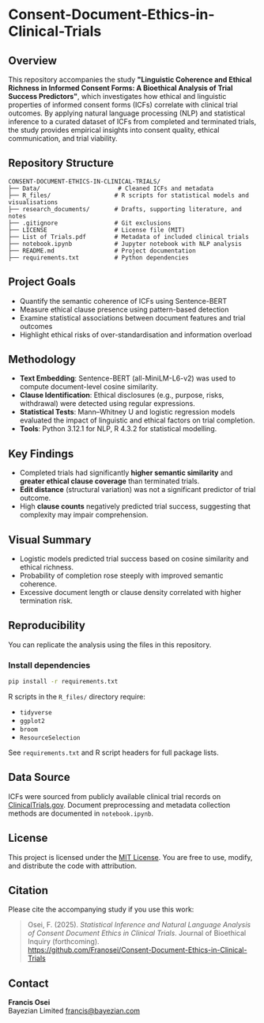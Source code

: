 # Consent-Document-Ethics-in-Clinical-Trials

## Overview

This repository accompanies the study **"Linguistic Coherence and Ethical Richness in Informed Consent Forms: A Bioethical Analysis of Trial Success Predictors"**, which investigates how ethical and linguistic properties of informed consent forms (ICFs) correlate with clinical trial outcomes. By applying natural language processing (NLP) and statistical inference to a curated dataset of ICFs from completed and terminated trials, the study provides empirical insights into consent quality, ethical communication, and trial viability.

## Repository Structure

```
CONSENT-DOCUMENT-ETHICS-IN-CLINICAL-TRIALS/
├── Data/                      # Cleaned ICFs and metadata
├── R_files/                  # R scripts for statistical models and visualisations
├── research_documents/       # Drafts, supporting literature, and notes
├── .gitignore                # Git exclusions
├── LICENSE                   # License file (MIT)
├── List of Trials.pdf        # Metadata of included clinical trials
├── notebook.ipynb            # Jupyter notebook with NLP analysis
├── README.md                 # Project documentation
├── requirements.txt          # Python dependencies
```

## Project Goals

- Quantify the semantic coherence of ICFs using Sentence-BERT
- Measure ethical clause presence using pattern-based detection
- Examine statistical associations between document features and trial outcomes
- Highlight ethical risks of over-standardisation and information overload

## Methodology

- **Text Embedding**: Sentence-BERT (all-MiniLM-L6-v2) was used to compute document-level cosine similarity.
- **Clause Identification**: Ethical disclosures (e.g., purpose, risks, withdrawal) were detected using regular expressions.
- **Statistical Tests**: Mann–Whitney U and logistic regression models evaluated the impact of linguistic and ethical factors on trial completion.
- **Tools**: Python 3.12.1 for NLP, R 4.3.2 for statistical modelling.

## Key Findings

- Completed trials had significantly **higher semantic similarity** and **greater ethical clause coverage** than terminated trials.
- **Edit distance** (structural variation) was not a significant predictor of trial outcome.
- High **clause counts** negatively predicted trial success, suggesting that complexity may impair comprehension.

## Visual Summary

- Logistic models predicted trial success based on cosine similarity and ethical richness.
- Probability of completion rose steeply with improved semantic coherence.
- Excessive document length or clause density correlated with higher termination risk.

## Reproducibility

You can replicate the analysis using the files in this repository.

### Install dependencies

```bash
pip install -r requirements.txt
```

R scripts in the `R_files/` directory require:

- `tidyverse`
- `ggplot2`
- `broom`
- `ResourceSelection`

See `requirements.txt` and R script headers for full package lists.

## Data Source

ICFs were sourced from publicly available clinical trial records on [ClinicalTrials.gov](https://clinicaltrials.gov/). Document preprocessing and metadata collection methods are documented in `notebook.ipynb`.

## License

This project is licensed under the [MIT License](LICENSE). You are free to use, modify, and distribute the code with attribution.

## Citation

Please cite the accompanying study if you use this work:

> Osei, F. (2025). *Statistical Inference and Natural Language Analysis of Consent Document Ethics in Clinical Trials*. Journal of Bioethical Inquiry (forthcoming).  
> https://github.com/Franosei/Consent-Document-Ethics-in-Clinical-Trials

## Contact

**Francis Osei**  
Bayezian Limited
[francis@bayezian.com](mailto:francis@bayezian.com)
